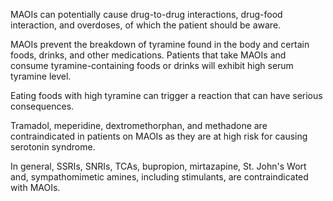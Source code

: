 MAOIs can potentially cause drug-to-drug interactions, drug-food interaction, and overdoses, of which the patient should be aware.

MAOIs prevent the breakdown of tyramine found in the body and certain foods, drinks, and other medications. Patients that take MAOIs and consume tyramine-containing foods or drinks will exhibit high serum tyramine level.

Eating foods with high tyramine can trigger a reaction that can have serious consequences.

Tramadol, meperidine, dextromethorphan, and methadone are contraindicated in patients on MAOIs as they are at high risk for causing serotonin syndrome.

In general, SSRIs, SNRIs, TCAs, bupropion, mirtazapine, St. John's Wort and, sympathomimetic amines, including stimulants, are contraindicated with MAOIs.